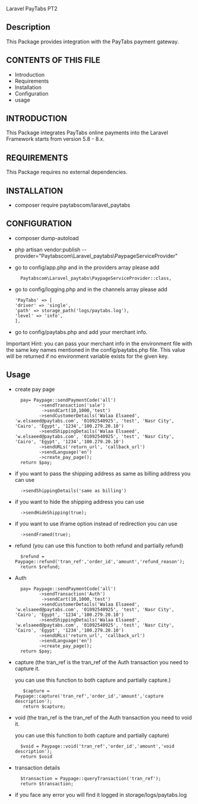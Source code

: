 Laravel PayTabs PT2

Description
-----------
This Package provides integration with the PayTabs payment gateway.

CONTENTS OF THIS FILE
---------------------
* Introduction
* Requirements
* Installation
* Configuration
* usage

INTRODUCTION
------------
This Package integrates PayTabs online payments into
the Laravel Framework starts from version 5.8 - 8.x.

REQUIREMENTS
------------
This Package requires no external dependencies.

INSTALLATION
------------
- composer require paytabscom/laravel_paytabs

CONFIGURATION
-------------
* composer dump-autoload
* php artisan vendor:publish --provider="Paytabscom\Laravel_paytabs\PaypageServiceProvider"
 
* go to config/app.php and in the providers array please add

        Paytabscom\Laravel_paytabs\PaypageServiceProvider::class,


* go to config/logging.php and in the channels array please add
  
      'PayTabs' => [
      'driver' => 'single',
      'path' => storage_path('logs/paytabs.log'),
      'level' => 'info',
      ],
  
* go to config/paytabs.php and add your merchant info.

Important Hint:
  you can pass your merchant info in the environment file with the same key names mentioned in the config/paytabs.php file.
  This value will be returned if no environment variable exists for the given key. 
  

Usage
-------------
* create pay page

        pay= Paypage::sendPaymentCode('all')
               ->sendTransaction('sale')
                ->sendCart(10,1000,'test')
               ->sendCustomerDetails('Walaa Elsaeed', 'w.elsaeed@paytabs.com', '01092540925', 'test', 'Nasr City', 'Cairo', 'Egypt', '1234','100.279.20.10')
               ->sendShippingDetails('Walaa Elsaeed', 'w.elsaeed@paytabs.com', '01092540925', 'test', 'Nasr City', 'Cairo', 'Egypt', '1234','100.279.20.10')
               ->sendURLs('return_url', 'callback_url')
               ->sendLanguage('en')
               ->create_pay_page();
        return $pay;
  
* if you want to pass the shipping address as same as billing address you can use
        
        ->sendShippingDetails('same as billing')

* if you want to hide the shipping address you can use 
  
        ->sendHideShipping(true);

* if you want to use iframe option instead of redirection you can use
  
        ->sendFramed(true);


* refund (you can use this function to both refund and partially refund)

        $refund = Paypage::refund('tran_ref','order_id','amount','refund_reason');
        return $refund;




* Auth

        pay= Paypage::sendPaymentCode('all')
               ->sendTransaction('Auth')
                ->sendCart(10,1000,'test')
               ->sendCustomerDetails('Walaa Elsaeed', 'w.elsaeed@paytabs.com', '01092540925', 'test', 'Nasr City', 'Cairo', 'Egypt', '1234','100.279.20.10')
               ->sendShippingDetails('Walaa Elsaeed', 'w.elsaeed@paytabs.com', '01092540925', 'test', 'Nasr City', 'Cairo', 'Egypt', '1234','100.279.20.10')
               ->sendURLs('return_url', 'callback_url')
               ->sendLanguage('en')
               ->create_pay_page();
        return $pay;


* capture (the tran_ref is the tran_ref of the Auth transaction you need to capture it.
  
  you can use this function to both capture and partially capture.)

         $capture = Paypage::capture('tran_ref','order_id','amount','capture description'); 
         return $capture;



* void (the tran_ref is the tran_ref of the Auth transaction you need to void it.
  
  you can use this function to both capture and partially capture)

        $void = Paypage::void('tran_ref','order_id','amount','void description');
        return $void
    

* transaction details

        $transaction = Paypage::queryTransaction('tran_ref');
        return $transaction;


* if you face any error you will find it logged in storage/logs/paytabs.log
